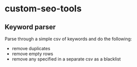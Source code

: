 # custom-seo-tools

## Keyword parser
Parse through a simple csv of keywords and do the following:
- remove duplicates
- remove empty rows
- remove any specified in a separate csv as a blacklist